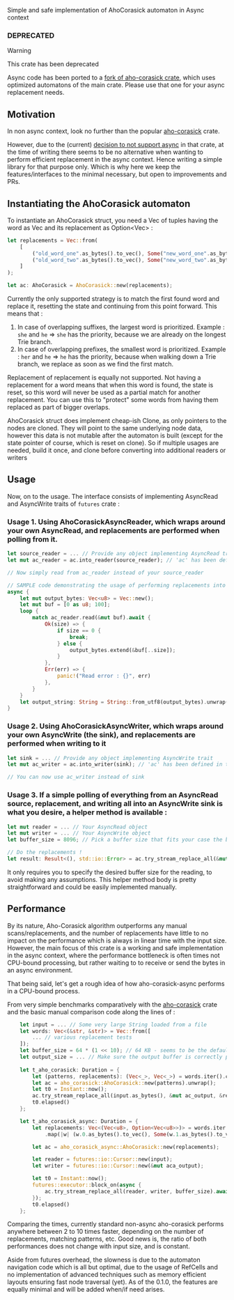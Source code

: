 Simple and safe implementation of AhoCorasick automaton in Async context

### DEPRECATED

> [!WARNING]
> This crate has been deprecated

Async code has been ported to a [fork of aho-corasick crate](https://github.com/artem-tim/aho-corasick), which uses optimized automatons of the main crate. Please use that one for your async replacement needs.

## Motivation

In non async context, look no further than the popular [aho-corasick](https://github.com/BurntSushi/aho-corasick) crate.

However, due to the (current) [decision to not support async](https://github.com/BurntSushi/aho-corasick/issues/95) in that crate, at the time of writing there seems to be no alternative when wanting to perform efficient replacement in the async context. Hence writing a simple library for that purpose only. Which is why here we keep the features/interfaces to the minimal necessary, but open to improvements and PRs.

## Instantiating the AhoCorasick automaton

To instantiate an AhoCorasick struct, you need a Vec of tuples having the word as Vec<u8> and its replacement as Option<Vec<u8>> :
```rust
let replacements = Vec::from(
    [
        ("old_word_one".as_bytes().to_vec(), Some("new_word_one".as_bytes().to_vec())),
        ("old_word_two".as_bytes().to_vec(), Some("new_word_two".as_bytes().to_vec())),
    ]
);

let ac: AhoCorasick = AhoCorasick::new(replacements);
```

Currently the only supported strategy is to match the first found word and replace it, resetting the state and continuing from this point forward. This means that :
1. In case of overlapping suffixes, the largest word is prioritized. Example : `she` and `he` => `she` has the priority, because we are already on the longest Trie branch.
2. In case of overlapping prefixes, the smallest word is prioritized. Example : `her` and `he` => `he` has the priority, because when walking down a Trie branch, we replace as soon as we find the first match.

Replacement of replacement is equally not supported. Not having a replacement for a word means that when this word is found, the state is reset, so this word will never be used as a partial match for another replacement. You can use this to "protect" some words from having them replaced as part of bigger overlaps.

AhoCorasick struct does implement cheap-ish Clone, as only pointers to the nodes are cloned. They will point to the same underlying node data, however this data is not mutable after the automaton is built (except for the state pointer of course, which is reset on clone). So if multiple usages are needed, build it once, and clone before converting into additional readers or writers


## Usage

Now, on to the usage. The interface consists of implementing AsyncRead and AsyncWrite traits of `futures` crate :

### Usage 1. Using AhoCorasickAsyncReader, which wraps around your own AsyncRead, and replacements are performed when polling from it.

```rust
let source_reader = ... // Provide any object implementing AsyncRead trait
let mut ac_reader = ac.into_reader(source_reader); // 'ac' has been defined in the first code example

// Now simply read from ac_reader instead of your source_reader

// SAMPLE code demonstrating the usage of performing replacements into a string
async {
    let mut output_bytes: Vec<u8> = Vec::new();
    let mut buf = [0 as u8; 100];
    loop {
        match ac_reader.read(&mut buf).await {
            Ok(size) => {
                if size == 0 {
                    break;
                } else {
                    output_bytes.extend(&buf[..size]);
                }
            },
            Err(err) => {
                panic!("Read error : {}", err)
            },
        }
    }
    let output_string: String = String::from_utf8(output_bytes).unwrap();
}
```

### Usage 2. Using AhoCorasickAsyncWriter, which wraps around your own AsyncWrite (the sink), and replacements are performed when writing to it

```rust
let sink = ... // Provide any object implementing AsyncWrite trait
let mut ac_writer = ac.into_writer(sink); // 'ac' has been defined in the first code example

// You can now use ac_writer instead of sink
```


### Usage 3. If a simple polling of everything from an AsyncRead source, replacement, and writing all into an AsyncWrite sink is what you desire, a helper method is available :

```rust
let mut reader = ... // Your AsyncRead object
let mut writer = ... // Your AsyncWrite object
let buffer_size = 8096; // Pick a buffer size that fits your case the best

// Do the replacements !
let result: Result<(), std::io::Error> = ac.try_stream_replace_all(&mut reader, &mut writer, test_buffer_size).await;
```

It only requires you to specify the desired buffer size for the reading, to avoid making any assumptions. This helper method body is pretty straightforward and could be easily implemented manually.

## Performance

By its nature, Aho-Corasick algorithm outperforms any manual scans/replacements, and the number of replacements have little to no impact on the performance which is always in linear time with the input size. However, the main focus of this crate is a working and safe implementation in the async context, where the performance bottleneck is often times not CPU-bound processing, but rather waiting to to receive or send the bytes in an async environment.

That being said, let's get a rough idea of how aho-corasick-async performs in a CPU-bound process.

From very simple benchmarks comparatively with the [aho-corasick](https://github.com/BurntSushi/aho-corasick) crate and the basic manual comparison code along the lines of :
```rust
    let input = ... // Some very large String loaded from a file
    let words: Vec<(&str, &str)> = Vec::from([
        ... // various replacement tests
    ]);
    let buffer_size = 64 * (1 << 10); // 64 KB - seems to be the default in aho-corasick (found there)
    let output_size = ... // Make sure the output buffer is correctly pre-sized to avoid reallocations
    
    let t_aho_corasick: Duration = {
        let (patterns, replacements): (Vec<_>, Vec<_>) = words.iter().cloned().unzip();
        let ac = aho_corasick::AhoCorasick::new(patterns).unwrap();
        let t0 = Instant::now();
        ac.try_stream_replace_all(input.as_bytes(), &mut ac_output, &replacements).unwrap();
        t0.elapsed()
    };

    let t_aho_corasick_async: Duration = {
        let replacements: Vec<(Vec<u8>, Option<Vec<u8>>)> = words.iter().cloned()
            .map(|w| (w.0.as_bytes().to_vec(), Some(w.1.as_bytes().to_vec()))).collect();

        let ac = aho_corasick_async::AhoCorasick::new(replacements);

        let reader = futures::io::Cursor::new(input);
        let writer = futures::io::Cursor::new(&mut aca_output);

        let t0 = Instant::now();
        futures::executor::block_on(async {
            ac.try_stream_replace_all(reader, writer, buffer_size).await.unwrap();
        });
        t0.elapsed()
    };
```

Comparing the times, currently standard non-async aho-corasick performs anywhere between 2 to 10 times faster, depending on the number of replacements, matching patterns, etc. Good news is, the ratio of both performances does not change with input size, and is constant.

Aside from futures overhead, the slowness is due to the automaton navigation code which is all but optimal, due to the usage of RefCells and no implementation of advanced techniques such as memory efficient layouts ensuring fast node traversal (yet). As of the 0.1.0, the features are equally minimal and will be added when/if need arises.
